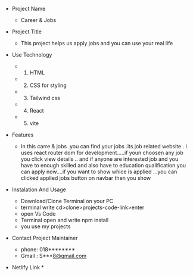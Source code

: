 * Project Name
  * Career & Jobs

* Project Title
  * This project helps us  apply jobs and you can use your real life

* Use Technology 
  * 1. HTML
  * 2. CSS for styling
  * 3. Tailwind css
  * 4. React
  * 5. vite
  
 * Features
   * In this carre & jobs .you can find your jobs .its job related website . i uses react router dom for development.....if youn choosen any job you click view details .. and if anyone are interested job and you have to enough skilled and also have to education qualification you can apply now....if you want to show whice is applied ...you can clicked applied jobs button on navbar then you show    


* Instalation And Usage 
  * Download/Clone Terminal on your PC
  * terminal write cd>clone>projects-code-link>enter
  * open Vs Code
  * Terminal open and write npm install
  * you use my projects



 * Contact Project Maintainer
   * phone: 018********
   * Gmail : S***8@gmail.com

 * Netlify Link
   *  
   
